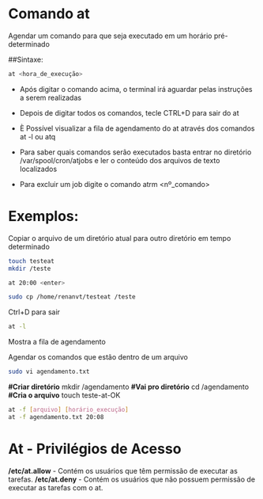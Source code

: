 # Comando at
Agendar um comando para que seja executado em um horário pré-determinado

##Sintaxe:

```bash
at <hora_de_execução>
```

- Após digitar o comando acima, o terminal irá aguardar pelas instruções a serem realizadas
- Depois de digitar todos os comandos, tecle CTRL+D para sair do at

- È Possível visualizar a fila de agendamento do at através dos comandos at -l ou atq
- Para saber quais comandos serão executados basta entrar no diretório /var/spool/cron/atjobs e ler o conteúdo dos arquivos de texto localizados
- Para excluir um job digite o comando atrm <nº_comando>

# Exemplos:

Copiar o arquivo de um diretório atual para outro diretório em tempo determinado

```bash
touch testeat
mkdir /teste
```

```bash
at 20:00 <enter>
```

```bash
sudo cp /home/renanvt/testeat /teste
```
Ctrl+D para sair

```bash
at -l
```
Mostra a fila de agendamento

Agendar os comandos que estão dentro de um arquivo
```bash
sudo vi agendamento.txt
```
**#Criar diretório**
mkdir /agendamento
**#Vai pro diretório**
cd /agendamento
**#Cria o arquivo**
touch teste-at-OK

```bash
at -f [arquivo] [horário_execução]
at -f agendamento.txt 20:08
```

# At - Privilégios de Acesso

**/etc/at.allow** - Contém os usuários que têm permissão de executar as tarefas.
**/etc/at.deny** - Contém os usuários que não possuem permissão de executar as tarefas com o at.
